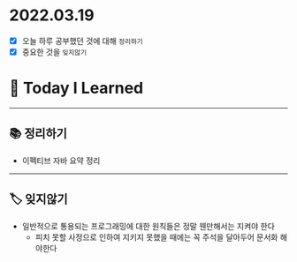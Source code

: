 # 2022.03.19

- [x]  오늘 하루 공부했던 것에 대해 `정리하기`
- [x]  중요한 것을 `잊지않기`

# 🚩 Today I Learned

---

## 📚 정리하기

- 이펙티브 자바 요약 정리

---

## 🏷 잊지않기

- 일반적으로 통용되는 프로그래밍에 대한 원칙들은 정말 웬만해서는 지켜야 한다
    - 피치 못할 사정으로 인하여 지키지 못했을 때에는 꼭 주석을 달아두어 문서화 해야한다